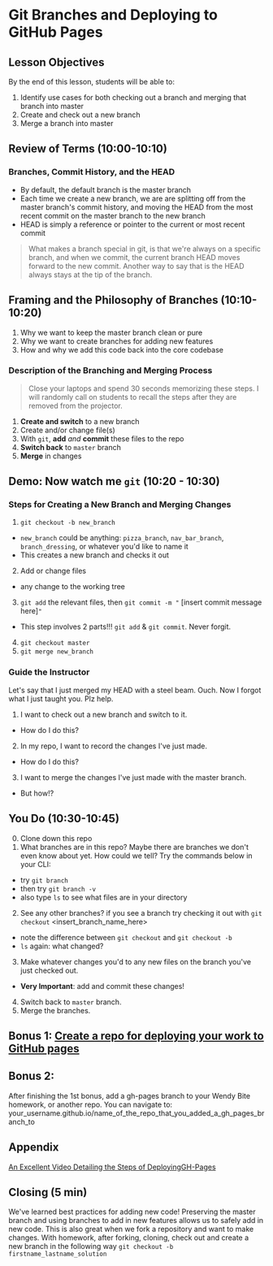 # Git Branches and Deploying to GitHub Pages

## Lesson Objectives
By the end of this lesson, students will be able to:
1. Identify use cases for both checking out a branch and merging that branch into master
2. Create and check out a new branch
3. Merge a branch into master

## Review of Terms (10:00-10:10)

### Branches, Commit History, and the HEAD

* By default, the default branch is the master branch
* Each time we create a new branch, we are are splitting off from the master branch's commit history, and moving the HEAD from the most recent commit on the master branch to the new branch
* HEAD is simply a reference or pointer to the current or most recent commit

> What makes a branch special in git, is that we're always on a specific branch, and when we commit, the current branch HEAD moves forward to the new commit. Another way to say that is the HEAD always stays at the tip of the branch.

## Framing and the Philosophy of Branches (10:10-10:20)

1. Why we want to keep the master branch clean or pure
2. Why we want to create branches for adding new features
3. How and why we add this code back into the core codebase

### Description of the Branching and Merging Process

> Close your laptops and spend 30 seconds memorizing these steps. I will randomly call on students to recall the steps after they are removed from the projector.

1. **Create and switch** to a new branch
2. Create and/or change file(s)
3. With `git`, **add** *and* **commit** these files to the repo
4. **Switch back** to `master` branch
5. **Merge** in changes

## Demo: Now watch me `git` (10:20 - 10:30)

### Steps for Creating a New Branch and Merging Changes

1. `git checkout -b new_branch`
 * `new_branch` could be anything: `pizza_branch`, `nav_bar_branch`, `branch_dressing`, or whatever you'd like to name it
 * This creates a new branch and checks it out
2. Add or change files
 * any change to the working tree
3. `git add` the relevant files, then `git commit -m "` [insert commit message here]`"`  
  * This step involves 2 parts!!! `git add` & `git commit`. Never forgit.
4. `git checkout master`
5. `git merge new_branch`

### Guide the Instructor

Let's say that I just merged my HEAD with a steel beam. Ouch. Now I forgot what I just taught you. Plz help.

1. I want to check out a new branch and switch to it.
  * How do I do this?
2. In my repo, I want to record the changes I've just made.
  * How do I do this?
3. I want to merge the changes I've just made with the master branch.
  * But how!?

## You Do (10:30-10:45)

0. Clone down this repo
1. What branches are in this repo? Maybe there are branches we don't even know about yet. How could we tell? Try the commands below in your CLI:
 - try `git branch`
 - then try `git branch -v`
 - also type `ls` to see what files are in your directory
2. See any other branches? if you see a branch try checking it out with `git checkout` <insert_branch_name_here>
 - note the difference between `git checkout` and `git checkout -b`
 -  `ls` again: what changed?
3. Make whatever changes you'd to any new files on the branch you've just checked out.
 - **Very Important**: add and commit these changes!
4. Switch back to `master` branch.
5. Merge the branches.

## Bonus 1: [Create a repo for deploying your work to GitHub pages](https://pages.github.com/)

## Bonus 2:
After finishing the 1st bonus, add a gh-pages branch to your Wendy Bite homework, or another repo. You can navigate to:
 your_username.github.io/name_of_the_repo_that_you_added_a_gh_pages_branch_to

## Appendix
 [An Excellent Video Detailing the Steps of DeployingGH-Pages](https://www.youtube.com/watch?v=6Dp5vos4zGI&index=2&list=PLae1he6d1WIlAWnbAMIWFzL0ibaKr4q-P)

## Closing (5 min)
 We've learned best practices for adding new code! Preserving the master branch and using branches to add in new features allows us to safely add in new code. This is also great when we fork a repository and want to make changes. With homework, after forking, cloning, check out and create a new branch in the following way `git checkout -b firstname_lastname_solution`
